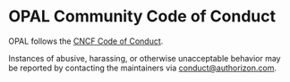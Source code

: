 # OPAL Community Code of Conduct

OPAL follows the [CNCF Code of Conduct](https://github.com/cncf/foundation/blob/master/code-of-conduct.md).

Instances of abusive, harassing, or otherwise unacceptable behavior may be reported by contacting
the maintainers via <conduct@authorizon.com>.
